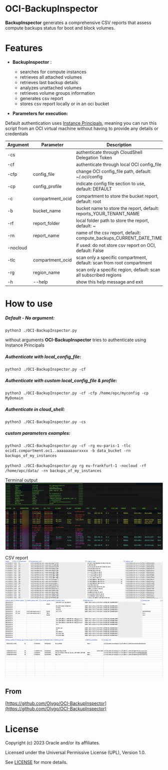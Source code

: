 # OCI-BackupInspector

**BackupInspector** generates a comprehensive CSV reports that assess compute backups status for boot and block volumes.


# Features 
- **BackupInspector** :
	- searches for compute instances
	- retrieves all attached volumes
	- retrieves last backup details
	- analyzes unattached volumes
	- retrieves volume groups information
	- generates csv report
	- stores csv report locally or in an oci bucket 


- **Parameters for execution:**

Default authentication uses [Instance Principals](https://docs.public.oneportal.content.oci.oraclecloud.com/en-us/iaas/Content/Identity/Tasks/callingservicesfrominstances.htm), meaning you can run this script from an OCI virtual machine without having to provide any details or credentials

| Argument      | Parameter         | Description                                                          |
| -----------   | ----------------- | -------------------------------------------------------------------- |
| -cs           |                   | authenticate through CloudShell Delegation Token                     | 
| -cf           |                   | authenticate through local OCI config_file                           | 
| -cfp          | config_file       | change OCI config_file path, default: ~/.oci/config                  | 
| -cp           | config_profile    | indicate config file section to use, default: DEFAULT                | 
| -c            | compartment_ocid  | compartment to store the bucket report, default: root                | 
| -b            | bucket_name       | bucket name to store the report, default: reports_YOUR_TENANT_NAME   | 
| -rf           | report_folder     | local folder path to store the report, default: ~                    | 
| -rn           | report_name       | name of the csv report, default: compute_backups_CURRENT_DATE_TIME   | 
| -nocloud      |                   | if used: do not store csv report on OCI, default: False              | 
| -tlc          | compartment_ocid  | scan only a specific compartment, default: scan from root compartment| 
| -rg           | region_name       | scan only a specific region, default: scan all subscribed regions    | 
| -h            | --help            | show this help message and exit                                      | 


# How to use
##### Default - No argument:
	
	python3 ./OCI-BackupInspector.py

without arguments **OCI-BackupInspector** tries to authenticate using Instance Principals

##### Authenticate with local_config_file:
	
	python3 ./OCI-BackupInspector.py -cf

##### Authenticate with custom local_config_file & profile:
	
	python3 ./OCI-BackupInspector.py -cf -cfp /home/opc/myconfig -cp MyDomain

##### Authenticate in cloud_shell:
	
	python3 ./OCI-BackupInspector.py -cs

##### custom parameters examples:
	
	python3 ./OCI-BackupInspector.py -cf -rg eu-paris-1 -tlc ocid1.compartment.oc1..aaaaaaaaurxxxx -b data_bucket -rn backups_of_my_instances

	python3 ./OCI-BackupInspector.py rg eu-frankfurt-1 -nocloud -rf /home/opc/data/ -rn backups_of_my_instances
	
Terminal output
![Script Output](./images/output.png)

CSV report
![Script Output](./images/csv1.png)
![Script Output](./images/csv2.png)
![Script Output](./images/csv3.png)

## From

[https://github.com/Olygo/OCI-BackupInspector](https://github.com/Olygo/OCI-BackupInspector)

# License

Copyright (c) 2023 Oracle and/or its affiliates.

Licensed under the Universal Permissive License (UPL), Version 1.0.

See [LICENSE](https://github.com/oracle-devrel/technology-engineering/blob/folder-structure/LICENSE) for more details.